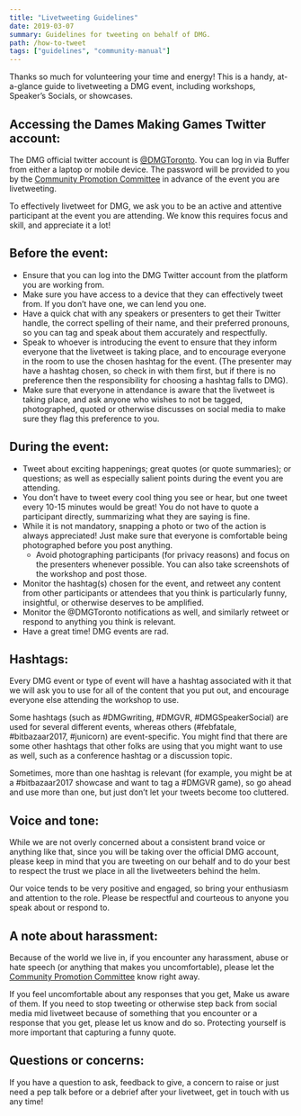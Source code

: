 ```yaml
---
title: "Livetweeting Guidelines"
date: 2019-03-07
summary: Guidelines for tweeting on behalf of DMG.
path: /how-to-tweet
tags: ["guidelines", "community-manual"]
---
```


Thanks so much for volunteering your time and energy! This is a handy, at-a-glance guide to livetweeting a DMG event, including workshops, Speaker’s Socials, or showcases.

## Accessing the Dames Making Games Twitter account:

The DMG official twitter account is [@DMGToronto](https://twitter.com/dmgtoronto). You can log in via Buffer from either a laptop or mobile device. The password will be provided to you by the [Community Promotion Committee](https://governance.dmg.to/committees/community-care.html) in advance of the event you are livetweeting.

To effectively livetweet for DMG, we ask you to be an active and attentive participant at the event you are attending. We know this requires focus and skill, and appreciate it a lot!

## Before the event:

- Ensure that you can log into the DMG Twitter account from the platform you are working from.
- Make sure you have access to a device that they can effectively tweet from. If you don’t have one, we can lend you one.
- Have a quick chat with any speakers or presenters to get their Twitter handle, the correct spelling of their name, and their preferred pronouns, so you can tag and speak about them accurately and respectfully.
- Speak to whoever is introducing the event to ensure that they inform everyone that the livetweet is taking place, and to encourage everyone in the room to use the chosen hashtag for the event. \(The presenter may have a hashtag chosen, so check in with them first, but if there is no preference then the responsibility for choosing a hashtag falls to DMG\).
- Make sure that everyone in attendance is aware that the livetweet is taking place, and ask anyone who wishes to not be tagged, photographed, quoted or otherwise discusses on social media to make sure they flag this preference to you.

## During the event:

- Tweet about exciting happenings; great quotes \(or quote summaries\); or questions; as well as especially salient points during the event you are attending.
- You don’t have to tweet every cool thing you see or hear, but one tweet every 10-15 minutes would be great! You do not have to quote a participant directly, summarizing what they are saying is fine.
- While it is not mandatory, snapping a photo or two of the action is always appreciated! Just make sure that everyone is comfortable being photographed before you post anything.
  - Avoid photographing participants \(for privacy reasons\) and focus on the presenters whenever possible. You can also take screenshots of the workshop and post those.
- Monitor the hashtag\(s\) chosen for the event, and retweet any content from other participants or attendees that you think is particularly funny, insightful, or otherwise deserves to be amplified.
- Monitor the @DMGToronto notifications as well, and similarly retweet or respond to anything you think is relevant.
- Have a great time! DMG events are rad.

## Hashtags:

Every DMG event or type of event will have a hashtag associated with it that we will ask you to use for all of the content that you put out, and encourage everyone else attending the workshop to use.

Some hashtags \(such as \#DMGwriting, \#DMGVR, \#DMGSpeakerSocial\) are used for several different events, whereas others \(\#febfatale, \#bitbazaar2017, \#junicorn\) are event-specific. You might find that there are some other hashtags that other folks are using that you might want to use as well, such as a conference hashtag or a discussion topic.

Sometimes, more than one hashtag is relevant \(for example, you might be at a \#bitbazaar2017 showcase and want to tag a \#DMGVR game\), so go ahead and use more than one, but just don’t let your tweets become too cluttered.

## Voice and tone:

While we are not overly concerned about a consistent brand voice or anything like that, since you will be taking over the official DMG account, please keep in mind that you are tweeting on our behalf and to do your best to respect the trust we place in all the livetweeters behind the helm.

Our voice tends to be very positive and engaged, so bring your enthusiasm and attention to the role. Please be respectful and courteous to anyone you speak about or respond to.

## A note about harassment:

Because of the world we live in, if you encounter any harassment, abuse or hate speech \(or anything that makes you uncomfortable\), please let the [Community Promotion Committee](https://governance.dmg.to/committees/community-care.html) know right away.

If you feel uncomfortable about any responses that you get, Make us aware of them. If you need to stop tweeting or otherwise step back from social media mid livetweet because of something that you encounter or a response that you get, please let us know and do so. Protecting yourself is more important that capturing a funny quote.

## Questions or concerns:

If you have a question to ask, feedback to give, a concern to raise or just need a pep talk before or a debrief after your livetweet, get in touch with us any time!
